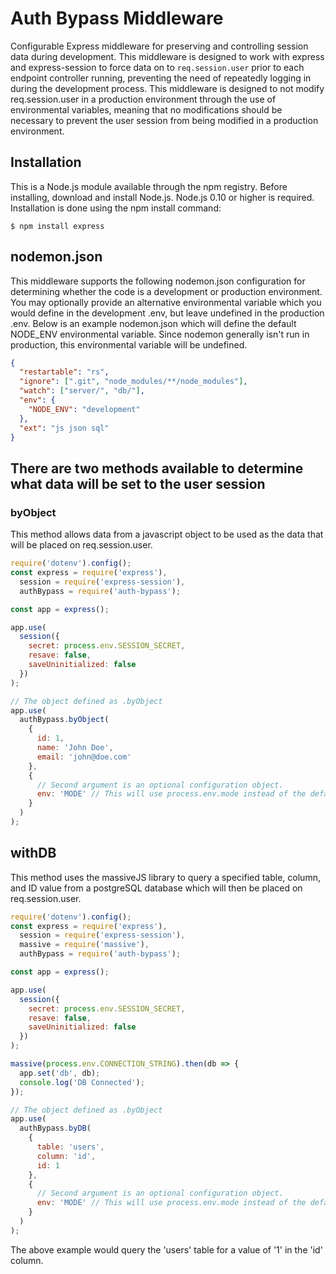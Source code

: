 # Auth Bypass Middleware

Configurable Express middleware for preserving and controlling session data during development. This middleware is designed to work with express and express-session to force data on to `req.session.user` prior to each endpoint controller running, preventing the need of repeatedly logging in during the development process. This middleware is designed to not modify req.session.user in a production environment through the use of environmental variables, meaning that no modifications should be necessary to prevent the user session from being modified in a production environment.

## Installation

This is a Node.js module available through the npm registry.
Before installing, download and install Node.js. Node.js 0.10 or higher is required.
Installation is done using the npm install command:

`$ npm install express`

## nodemon.json

This middleware supports the following nodemon.json configuration for determining whether the code is a development or production environment. You may optionally provide an alternative environmental variable which you would define in the development .env, but leave undefined in the production .env. Below is an example nodemon.json which will define the default NODE_ENV environmental variable. Since nodemon generally isn't run in production, this environmental variable will be undefined.

```json
{
  "restartable": "rs",
  "ignore": [".git", "node_modules/**/node_modules"],
  "watch": ["server/", "db/"],
  "env": {
    "NODE_ENV": "development"
  },
  "ext": "js json sql"
}
```

## There are two methods available to determine what data will be set to the user session

### byObject

This method allows data from a javascript object to be used as the data that will be placed on req.session.user.

```js
require('dotenv').config();
const express = require('express'),
  session = require('express-session'),
  authBypass = require('auth-bypass');

const app = express();

app.use(
  session({
    secret: process.env.SESSION_SECRET,
    resave: false,
    saveUninitialized: false
  })
);

// The object defined as .byObject
app.use(
  authBypass.byObject(
    {
      id: 1,
      name: 'John Doe',
      email: 'john@doe.com'
    },
    {
      // Second argument is an optional configuration object.
      env: 'MODE' // This will use process.env.mode instead of the default process.env.NODE_ENV defined in the suggested nodemon.json configuration above.
    }
  )
);
```

## withDB

This method uses the massiveJS library to query a specified table, column, and ID value from a postgreSQL database which will then be placed on req.session.user.

```js
require('dotenv').config();
const express = require('express'),
  session = require('express-session'),
  massive = require('massive'),
  authBypass = require('auth-bypass');

const app = express();

app.use(
  session({
    secret: process.env.SESSION_SECRET,
    resave: false,
    saveUninitialized: false
  })
);

massive(process.env.CONNECTION_STRING).then(db => {
  app.set('db', db);
  console.log('DB Connected');
});

// The object defined as .byObject
app.use(
  authBypass.byDB(
    {
      table: 'users',
      column: 'id',
      id: 1
    },
    {
      // Second argument is an optional configuration object.
      env: 'MODE' // This will use process.env.mode instead of the default process.env.NODE_ENV defined in the suggested nodemon.json configuration above.
    }
  )
);
```

The above example would query the 'users' table for a value of '1' in the 'id' column.
